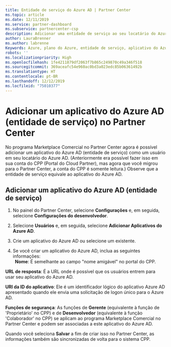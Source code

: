```yaml
---
title: Entidade de serviço do Azure AD | Partner Center
ms.topic: article
ms.date: 12/11/2019
ms.service: partner-dashboard
ms.subservice: partnercenter-csp
description: Adicionar uma entidade de serviço ao seu locatário do Azure AD
author: LauraBrenner
ms.author: labrenne
Keywords: Azure, plano do Azure, entidade de serviço, aplicativo do Azure AD
robots: ''
ms.localizationpriority: High
ms.openlocfilehash: 1fe4211879df2063f7b865c249870c49a346f518
ms.sourcegitcommit: 369aceafc54e960ac0bd3a023edc85b06361492b
ms.translationtype: HT
ms.contentlocale: pt-BR
ms.lasthandoff: 12/12/2019
ms.locfileid: "75010377"
---
```

# <a name="add-an-azure-ad-application-service-principal-in-partner-center"></a>Adicionar um aplicativo do Azure AD (entidade de serviço) no Partner Center

No programa Marketplace Comercial no Partner Center agora é possível adicionar um aplicativo do Azure AD (entidade de serviço) como um usuário em seu locatário do Azure AD. (Anteriormente era possível fazer isso em sua conta do CPP (Portal do Cloud Partner), mas agora que você migrou para o Partner Center, a conta do CPP é somente leitura.) Observe que a entidade de serviço equivale ao aplicativo do Azure AD.

## <a name="add-an-azure-ad-application-service-principal"></a>Adicionar um aplicativo do Azure AD (entidade de serviço)

1. No painel do Partner Center, selecione **Configurações** e, em seguida, selecione **Configurações do desenvolvedor**.

2. Selecione **Usuários** e, em seguida, selecione **Adicionar Aplicativos do Azure AD**.

3. Crie um aplicativo do Azure AD ou selecione um existente.

4. Se você criar um aplicativo do Azure AD, inclua as seguintes informações:  
  
**Nome**: É semelhante ao campo "nome amigável" no portal do CPP.

**URL de resposta**: É a URL onde é possível que os usuários entrem para usar seu aplicativo do Azure AD. 

**URI da ID do aplicativo**: Ele é um identificador lógico do aplicativo Azure AD apresentado quando ele envia uma solicitação de logon único para o Azure AD. 

**Funções de segurança**: As funções de **Gerente** (equivalente à função de 'Proprietário' no CPP) e de **Desenvolvedor** (equivalente à função 'Colaborador' no CPP) se aplicam ao programa Marketplace Comercial no Partner Center e podem ser associadas a este aplicativo do Azure AD.  

Quando você seleciona **Salvar** a fim de criar isso no Partner Center, as informações também são sincronizadas de volta para o sistema CPP.  
